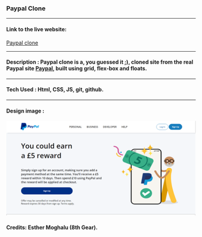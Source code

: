 ### Paypal Clone
___

#### Link to the live website:
[Paypal clone](https://paypalcloned.netlify.app/ "Paypal clone live site")
___

#### Description : Paypal clone is a, you guessed it ;), cloned site from the real Paypal site [Paypal](https://www.paypal.com/uk/webapps/mpp/home "Paypal real live site"), built using grid, flex-box and floats.
____

#### Tech Used : Html, CSS, JS, git, github.
___

#### Design image :
![Paypal SS](image/paypal.png "Desktop View")

#### Credits: Esther Moghalu (8th Gear).